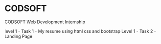 # CODSOFT
CODSOFT Web Development Internship

level 1 - Task 1 - My resume using html css and bootstrap
Level 1 - Task 2 - Landing Page
